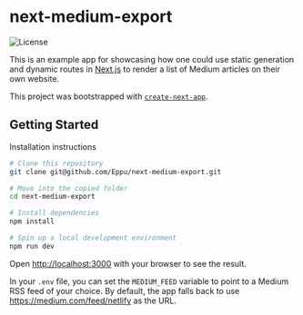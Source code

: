 # next-medium-export
![License](https://img.shields.io/badge/license-MIT-blue)

This is an example app for showcasing how one could use static generation and dynamic routes in [Next.js](https://nextjs.org/) to render a list of Medium articles on their own website.

This project was bootstrapped with [`create-next-app`](https://github.com/vercel/next.js/tree/canary/packages/create-next-app).

## Getting Started

Installation instructions

```bash
# Clone this repository
git clone git@github.com/Eppu/next-medium-export.git

# Move into the copied folder
cd next-medium-export

# Install dependencies
npm install

# Spin up a local development environment
npm run dev
```

Open [http://localhost:3000](http://localhost:3000) with your browser to see the result.

In your `.env` file, you can set the `MEDIUM_FEED` variable to point to a Medium RSS feed of your choice. By default, the app falls back to use https://medium.com/feed/netlify as the URL.
